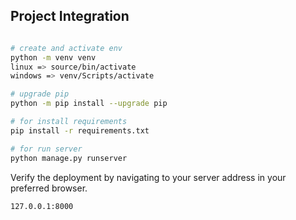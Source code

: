 ## Project Integration
```sh

# create and activate env
python -m venv venv
linux => source/bin/activate
windows => venv/Scripts/activate

# upgrade pip
python -m pip install --upgrade pip

# for install requirements
pip install -r requirements.txt

# for run server
python manage.py runserver
```

Verify the deployment by navigating to your server address in
your preferred browser.

```sh
127.0.0.1:8000
```



